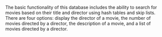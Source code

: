 The basic functionality of this database includes the ability to search for movies based on their title and director using hash tables and skip lists. There are four options: display the director of a movie, the number of movies directed by a director, the description of a movie, and a list of movies directed by a director.
